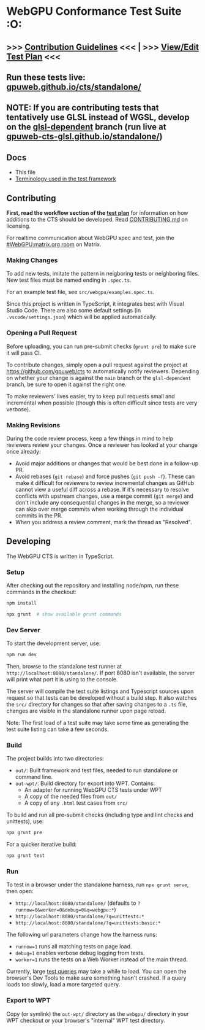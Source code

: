 # WebGPU Conformance Test Suite :O:

## &gt;&gt;&gt; [**Contribution Guidelines**](https://github.com/gpuweb/gpuweb/wiki/WebGPU-CTS-guidelines) &lt;&lt;&lt; | &gt;&gt;&gt; [**View/Edit Test Plan**](https://hackmd.io/@webgpu/H1MwoqqAU) &lt;&lt;&lt;

## Run these tests live: [gpuweb.github.io/cts/standalone/](https://gpuweb.github.io/cts/standalone/)

## **NOTE**: If you are contributing tests that tentatively use GLSL instead of WGSL, develop on the [glsl-dependent](https://github.com/gpuweb/cts/tree/glsl-dependent) branch (run live at [gpuweb-cts-glsl.github.io/standalone/](http://gpuweb-cts-glsl.github.io/standalone/))

## Docs

- This file
- [Terminology used in the test framework](docs/terms.md)

## Contributing

**First, read the workflow section of the [test plan](https://hackmd.io/@webgpu/H1MwoqqAU)**
for information on how additions to the CTS should be developed.
Read [CONTRIBUTING.md](CONTRIBUTING.md) on licensing.

For realtime communication about WebGPU spec and test, join the
[#WebGPU:matrix.org room](https://app.element.io/#/room/#WebGPU:matrix.org)
on Matrix.

### Making Changes

To add new tests, imitate the pattern in neigboring tests or
neighboring files. New test files must be named ending in `.spec.ts`.

For an example test file, see `src/webgpu/examples.spec.ts`.

Since this project is written in TypeScript, it integrates best with Visual
Studio Code. There are also some default settings (in `.vscode/settings.json`)
which will be applied automatically.

### Opening a Pull Request

Before uploading, you can run pre-submit checks (`grunt pre`) to make sure
it will pass CI.

To contribute changes, simply open a pull request against the project at
<https://github.com/gpuweb/cts> to automatically notify reviewers.
Depending on whether your change is against the `main` branch or the
`glsl-dependent` branch, be sure to open it against the right one.

To make reviewers' lives easier, try to keep pull requests small and
incremental when possible (though this is often difficult since tests are very
verbose).

### Making Revisions

During the code review process, keep a few things in mind to help reviewers
review your changes. Once a reviewer has looked at your change once already:

- Avoid major additions or changes that would be best done in a follow-up PR.
- Avoid rebases (`git rebase`) and force pushes (`git push -f`). These can make
  it difficult for reviewers to review incremental changes as GitHub cannot
  view a useful diff across a rebase. If it's necessary to resolve conflicts
  with upstream changes, use a merge commit (`git merge`) and don't include any
  consequential changes in the merge, so a reviewer can skip over merge commits
  when working through the individual commits in the PR.
- When you address a review comment, mark the thread as "Resolved".

## Developing

The WebGPU CTS is written in TypeScript.

### Setup

After checking out the repository and installing node/npm, run these commands
in the checkout:

```sh
npm install

npx grunt  # show available grunt commands
```

### Dev Server

To start the development server, use:

```sh
npm run dev
```

Then, browse to the standalone test runner at `http://localhost:8080/standalone/`. If port 8080 isn't available, the server will print what port it is using to the console.

The server will compile the test suite listings and Typescript sources upon request so that tests can be developed without a build step. It also watches the `src/` directory for changes so that after saving changes to a `.ts` file, changes are visible in the standalone runner upon page reload.

Note: The first load of a test suite may take some time as generating the test suite listing can take a few seconds.

### Build

The project builds into two directories:

- `out/`: Built framework and test files, needed to run standalone or command line.
- `out-wpt/`: Build directory for export into WPT. Contains:
    - An adapter for running WebGPU CTS tests under WPT
    - A copy of the needed files from `out/`
    - A copy of any `.html` test cases from `src/`

To build and run all pre-submit checks (including type and lint checks and
unittests), use:

```sh
npx grunt pre
```

For a quicker iterative build:

```sh
npx grunt test
```

### Run

To test in a browser under the standalone harness, run `npx grunt serve`, then
open:

- `http://localhost:8080/standalone/` (defaults to `?runnow=0&worker=0&debug=0&q=webgpu:*`)
- `http://localhost:8080/standalone/?q=unittests:*`
- `http://localhost:8080/standalone/?q=unittests:basic:*`

The following url parameters change how the harness runs:

- `runnow=1` runs all matching tests on page load.
- `debug=1` enables verbose debug logging from tests.
- `worker=1` runs the tests on a Web Worker instead of the main thread.

Currently, large [test queries](docs/terms.md) may take a while to load.
You can open the browser's Dev Tools to make sure something hasn't crashed.
If a query loads too slowly, load a more targeted query.

### Export to WPT

Copy (or symlink) the `out-wpt/` directory as the `webgpu/` directory in your
WPT checkout or your browser's "internal" WPT test directory.
